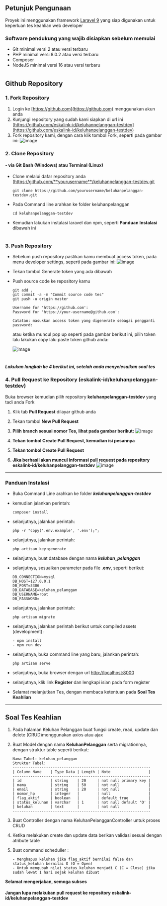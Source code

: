 ## **Petunjuk Pengunaan**
Proyek ini menggunakan framework [Laravel 9](https://laravel.com/docs/9.x/deployment#server-requirements) yang siap digunakan untuk keperluan tes keahlian web developer

### **Software pendukung yang wajib disiapkan sebelum memulai**

- Git minimal versi 2 atau versi terbaru
- PHP minimal versi 8.0.2 atau versi terbaru
- Composer
- NodeJS minimal versi 16 atau versi terbaru

#
## **Github Repository**
### **1. Fork Repository**

1. Login ke [https://github.com](https://github.com) menggunakan akun anda
2. Kunjungi repository yang sudah kami siapkan di url ini [https://github.com/eskalink-id/keluhanpelanggan-testdev](https://github.com/eskalink-id/keluhanpelanggan-testdev)
3. Fork repository kami, dengan cara klik tombol Fork, seperti pada gambar ini:
![image](https://user-images.githubusercontent.com/116535942/197926492-abaa21fd-752d-47e4-b8bf-f230e7efe99c.png)



### **2. Clone Repository**

#### **- via Git Bash (Windows) atau Terminal (Linux)**
- Clone melalui dafar repository anda (https://github.com/**yourusername**/keluhanpelanggan-testdev.git
  ```
  git clone https://github.com/yourusername/keluhanpelanggan-testdev.git
  ```
- Pada Command line arahkan ke folder keluhanpelanggan
  ```
  cd keluhanpelanggan-testdev
  ```
- Kemudian lakukan instalasi laravel dan npm, seperti **Panduan Instalasi** dibawah ini

#
### **3. Push Repository**
- Sebelum push repository pastikan kamu membuat access token, pada menu developer settings, seperti pada gambar ini:
![image](https://user-images.githubusercontent.com/116535942/197929940-6f9c0f49-0a88-4982-8ef7-4983696b42b4.png)
- Tekan tombol Generate token yang ada dibawah 
- Push source code ke repository kamu
  ```
  git add .
  git commit -a -m "Commit source code tes"
  git push -u origin master
  
  Username for 'https://github.com':
  Password for 'https://your-username@github.com':

  Catatan: masukkan access token yang digenerate sebagai pengganti password:
  ```

  atau ketika muncul pop up seperti pada gambar berikut ini, pilih token lalu lakukan copy lalu paste token github anda:

  ![image](https://user-images.githubusercontent.com/116535942/197950844-9ce4ac36-dc9e-4ab9-bbd0-1844c5fa99f2.png)


#

***Lakukan langkah ke 4 berikut ini, setelah anda menyelesaikan soal tes***
### **4. Pull Request ke Repository (eskalink-id/keluhanpelanggan-testdev)**
Buka browser kemudian pilih repository **keluhanpelanggan-testdev** yang tadi anda Fork 
1. Klik tab **Pull Request** dilayar github anda
2. Tekan tombol **New Pull Request**
2. **Pilih branch sesuai nomor Tes, lihat pada gambar berikut:**
![image](https://user-images.githubusercontent.com/116535942/197924468-99369a22-c144-47cc-a0d0-f866d56acef2.png)

3. **Tekan tombol Create Pull Request, kemudian isi pesannya**
3. **Tekan tombol Create Pull Request**
4. **Jika berhasil akan muncul informasi pull request pada repository eskalink-id/keluhanpelanggan-testdev**
![image](https://user-images.githubusercontent.com/116535942/197925581-17a566fb-9545-4690-84aa-631d5ee961eb.png)


----


### **Panduan Instalasi**

- Buka Command Line arahkan ke folder ***keluhanpelanggan-testdev***
- kemudian jalankan perintah:
  ```
  composer install
  ```
- selanjutnya, jalankan perintah:
  ```
  php -r "copy('.env.example', '.env');";
  ```
- selanjutnya, jalankan perintah:
  ```
  php artisan key:generate
  ```
- selanjutnya, buat database dengan nama ***keluhan_pelanggan***
- selanjutnya, sesuaikan parameter pada file **.env**, seperti berikut:
  ```
  DB_CONNECTION=mysql
  DB_HOST=127.0.0.1
  DB_PORT=3306
  DB_DATABASE=keluhan_pelanggan
  DB_USERNAME=root
  DB_PASSWORD=
  ```
- selanjutnya, jalankan perintah:
  ```
  php artisan migrate
  ```
- selanjutnya, jalankan perintah berikut untuk compiled assets (development):
  ```
  - npm install
  - npm run dev
  ```
- selanjutnya, buka command line yang baru, jalankan perintah:
  ```
  php artisan serve
  ```

- selanjutnya, buka browser dengan url [http://localhost:8000](http://localhost:8000)
- selanjutnya, klik link **Register** dan lengkapi isian pada form register
- Selamat melanjutkan Tes, dengan membaca ketentuan pada **Soal Tes Keahlian**

----

## **Soal Tes Keahlian**

1. Pada halaman Keluhan Pelanggan buat fungsi create, read, update dan delete (CRUD)menggunakan axios atau ajax

2. Buat Model dengan nama **KeluhanPelanggan** serta migrationnya, dengan struktur table seperti berikut:
   ```
   Nama Tabel: keluhan_pelanggan
   Struktur Tabel:
   --------------------------------------------------------------
   | Column Name    | Type Data | Length | Note                 |
   --------------------------------------------------------------
   | id             | string    | 20     | not null primary key |
   | nama           | string    | 50     | not null             |
   | email          | string    | 20     | not null             |
   | nomor_hp       | integer   |        | null                 |
   | flag_aktif     | boolean   |        | default true         |
   | status_keluhan | varchar   | 1      | not null default 'O' |
   | keluhan        | text      |        | not null             |
   --------------------------------------------------------------
   ```

3. Buat Controller  dengan nama KeluhanPelangganController untuk proses CRUD
4. Ketika melakukan create dan update data berikan validasi sesuai dengan atribute table
5. Buat command scheduller : 
   ```
   - Menghapus keluhan jika flag_aktif bernilai false dan status_keluhan bernilai O (O = Open)
   - Untuk mengubah nilai status_keluhan menjadi C (C = Close) jika sudah lewat 1 hari sejak keluhan dibuat
   ```

**Selamat mengerjakan, semoga sukses**

#### **Jangan lupa melakukan pull request ke repository eskalink-id/keluhanpelanggan-testdev**
